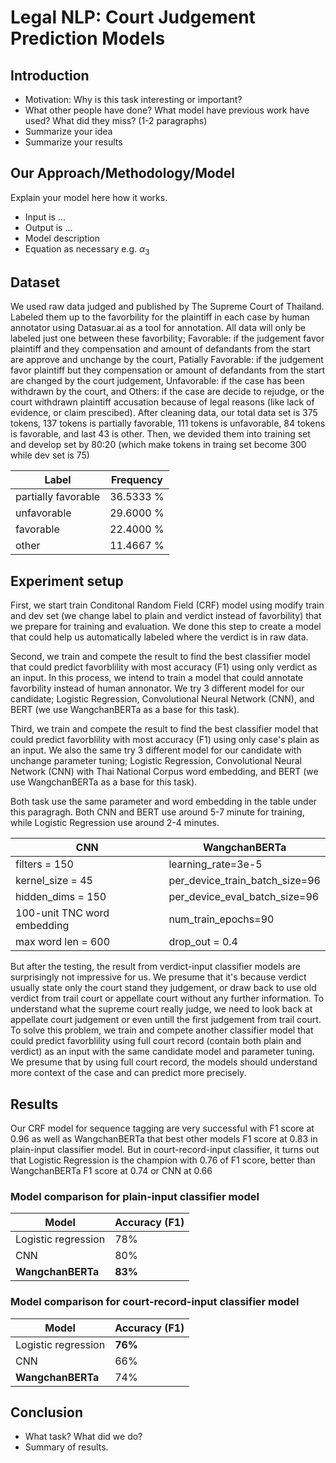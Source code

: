 # Legal NLP: Court Judgement Prediction Models

## Introduction
- Motivation: Why is this task interesting or important? 
- What other people have done? What model have previous work have used? What did they miss?  (1-2 paragraphs)
- Summarize your idea
- Summarize your results

## Our Approach/Methodology/Model 
Explain your model here how it works. 

- Input is ... 
- Output is ...
- Model description 
- Equation as necessary e.g. $\alpha_3$ 

## Dataset
We used raw data judged and published by The Supreme Court of Thailand. Labeled them up to the favorbility for the plaintiff in each case by human annotator using Datasuar.ai as a tool for annotation. All data will only be labeled just one between these favorbility; Favorable: if the judgement favor plaintiff and they compensation and amount of defandants from the start are approve and unchange by the court, Patially Favorable: if the judgement favor plaintiff but they compensation or amount of defandants from the start are changed by the court judgement, Unfavorable: if the case has been withdrawn by the court, and Others: if the case are decide to rejudge, or the court withdrawn plaintiff accusation because of legal reasons (like lack of evidence, or claim prescibed). After cleaning data, our total data set is 375 tokens, 137 tokens is partially favorable, 111 tokens is unfavorable, 84 tokens is favorable, and last 43 is other. Then, we devided them into training set and develop set by 80:20 (which make tokens in traing set become 300 while dev set is 75)

| Label | Frequency |
|--------|----------|
| partially favorable | 36.5333 % |
| unfavorable | 29.6000 % |
| favorable | 22.4000 % |
| other | 11.4667 % |

## Experiment setup
First, we start train Conditonal Random Field (CRF) model using modify train and dev set (we change label to plain and verdict instead of favorbility) that we prepare for training and evaluation. We done this step to create a model that could help us automatically labeled where the verdict is in raw data.

Second, we train and compete the result to find the best classifier model that could predict favorblility with most accuracy (F1) using only verdict as an input. In this process, we intend to train a model that could annotate favorbility instead of human annonator. We try 3 different model for our candidate; Logistic Regression, Convolutional Neural Network (CNN), and BERT (we use WangchanBERTa as a base for this task).
    
Third, we train and compete the result to find the best classifier model that could predict favorblility with most accuracy (F1) using only case's plain as an input. We also the same try 3 different model for our candidate with unchange parameter tuning; Logistic Regression, Convolutional Neural Network (CNN) with Thai National Corpus word embedding, and BERT (we use WangchanBERTa as a base for this task). 

Both task use the same parameter and word embedding in the table under this paragragh. Both CNN and BERT use around 5-7 minute for training, while Logistic Regression use around 2-4 minutes.

| CNN | WangchanBERTa |
|----------|---------------|
| filters = 150 | learning_rate=3e-5 |
| kernel_size = 45 | per_device_train_batch_size=96 |
| hidden_dims = 150 | per_device_eval_batch_size=96 |
| 100-unit TNC word embedding | num_train_epochs=90 |
| max word len = 600 | drop_out = 0.4 |

But after the testing, the result from verdict-input classifier models are surprisingly not impressive for us. We presume that it's because verdict usually state only the court stand they judgement, or draw back to use old verdict from trail court or appellate court without any further information. To understand what the supreme court really judge, we need to look back at appellate court judgement or even untill the first judgement from trail court. To solve this problem, we train and compete another classifier model that could predict favorblility using full court record (contain both plain and verdict) as an input with the same candidate model and parameter tuning. We presume that by using full court record, the models should understand more context of the case and can predict more precisely.

## Results 
Our CRF model for sequence tagging are very successful with F1 score at 0.96 as well as WangchanBERTa that best other models F1 score at 0.83 in plain-input classifier model. But in court-record-input classifier, it turns out that Logistic Regression is the champion with 0.76 of F1 score, better than WangchanBERTa F1 score at 0.74 or CNN at 0.66

### Model comparison for plain-input classifier model
| Model | Accuracy (F1) |
|-------|----------|
|Logistic regression | 78%|
|CNN| 80% |
|**WangchanBERTa** | **83%** |

### Model comparison for court-record-input classifier model
| Model | Accuracy (F1) |
|-------|----------|
|Logistic regression | **76%**|
|CNN| 66% |
|**WangchanBERTa** | 74% |

## Conclusion
- What task? What did we do? 
- Summary of results.
